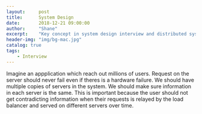 ```yaml
---
layout:     post
title:      System Design
date:       2018-12-21 09:00:00
author:     "Shane"
excerpt:    "Key concept in system design interview and distributed system"
header-img: "img/bg-mac.jpg"
catalog: true
tags:
    - Interview
---
```


Imagine an appplication which reach out millions of users. Request on the server should never fail even if theres is a hardware failure. We should have multiple copies of servers in the system. We should make sure information in each server is the same. This is important because the user should not get contradicting information when their requests is relayed by the load balancer and served on different servers over time.

